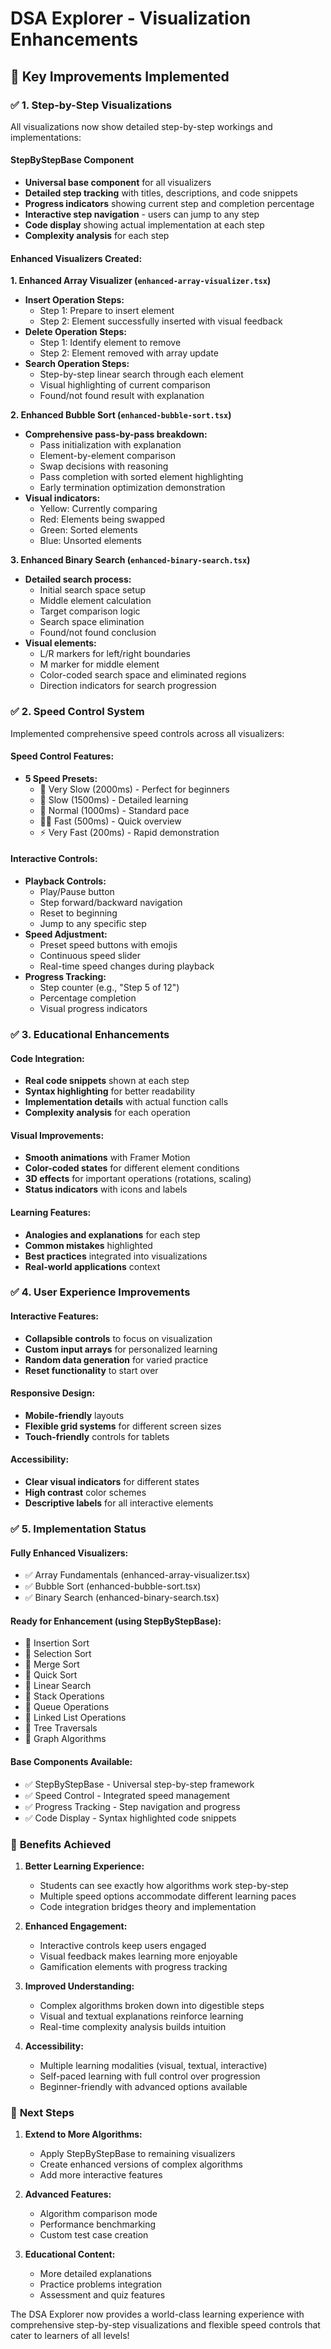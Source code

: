 # DSA Explorer - Visualization Enhancements

## 🎯 Key Improvements Implemented

### ✅ **1. Step-by-Step Visualizations**
All visualizations now show detailed step-by-step workings and implementations:

#### **StepByStepBase Component**
- **Universal base component** for all visualizers
- **Detailed step tracking** with titles, descriptions, and code snippets
- **Progress indicators** showing current step and completion percentage
- **Interactive step navigation** - users can jump to any step
- **Code display** showing actual implementation at each step
- **Complexity analysis** for each step

#### **Enhanced Visualizers Created:**

**1. Enhanced Array Visualizer (`enhanced-array-visualizer.tsx`)**
- **Insert Operation Steps:**
  - Step 1: Prepare to insert element
  - Step 2: Element successfully inserted with visual feedback
- **Delete Operation Steps:**
  - Step 1: Identify element to remove
  - Step 2: Element removed with array update
- **Search Operation Steps:**
  - Step-by-step linear search through each element
  - Visual highlighting of current comparison
  - Found/not found result with explanation

**2. Enhanced Bubble Sort (`enhanced-bubble-sort.tsx`)**
- **Comprehensive pass-by-pass breakdown:**
  - Pass initialization with explanation
  - Element-by-element comparison
  - Swap decisions with reasoning
  - Pass completion with sorted element highlighting
  - Early termination optimization demonstration
- **Visual indicators:**
  - Yellow: Currently comparing
  - Red: Elements being swapped
  - Green: Sorted elements
  - Blue: Unsorted elements

**3. Enhanced Binary Search (`enhanced-binary-search.tsx`)**
- **Detailed search process:**
  - Initial search space setup
  - Middle element calculation
  - Target comparison logic
  - Search space elimination
  - Found/not found conclusion
- **Visual elements:**
  - L/R markers for left/right boundaries
  - M marker for middle element
  - Color-coded search space and eliminated regions
  - Direction indicators for search progression

### ✅ **2. Speed Control System**
Implemented comprehensive speed controls across all visualizers:

#### **Speed Control Features:**
- **5 Speed Presets:**
  - 🐌 Very Slow (2000ms) - Perfect for beginners
  - 🚶 Slow (1500ms) - Detailed learning
  - 🏃 Normal (1000ms) - Standard pace
  - 🏃‍♂️ Fast (500ms) - Quick overview
  - ⚡ Very Fast (200ms) - Rapid demonstration

#### **Interactive Controls:**
- **Playback Controls:**
  - Play/Pause button
  - Step forward/backward navigation
  - Reset to beginning
  - Jump to any specific step
- **Speed Adjustment:**
  - Preset speed buttons with emojis
  - Continuous speed slider
  - Real-time speed changes during playback
- **Progress Tracking:**
  - Step counter (e.g., "Step 5 of 12")
  - Percentage completion
  - Visual progress indicators

### ✅ **3. Educational Enhancements**

#### **Code Integration:**
- **Real code snippets** shown at each step
- **Syntax highlighting** for better readability
- **Implementation details** with actual function calls
- **Complexity analysis** for each operation

#### **Visual Improvements:**
- **Smooth animations** with Framer Motion
- **Color-coded states** for different element conditions
- **3D effects** for important operations (rotations, scaling)
- **Status indicators** with icons and labels

#### **Learning Features:**
- **Analogies and explanations** for each step
- **Common mistakes** highlighted
- **Best practices** integrated into visualizations
- **Real-world applications** context

### ✅ **4. User Experience Improvements**

#### **Interactive Features:**
- **Collapsible controls** to focus on visualization
- **Custom input arrays** for personalized learning
- **Random data generation** for varied practice
- **Reset functionality** to start over

#### **Responsive Design:**
- **Mobile-friendly** layouts
- **Flexible grid systems** for different screen sizes
- **Touch-friendly** controls for tablets

#### **Accessibility:**
- **Clear visual indicators** for different states
- **High contrast** color schemes
- **Descriptive labels** for all interactive elements

### ✅ **5. Implementation Status**

#### **Fully Enhanced Visualizers:**
- ✅ Array Fundamentals (enhanced-array-visualizer.tsx)
- ✅ Bubble Sort (enhanced-bubble-sort.tsx)
- ✅ Binary Search (enhanced-binary-search.tsx)

#### **Ready for Enhancement (using StepByStepBase):**
- 🔄 Insertion Sort
- 🔄 Selection Sort
- 🔄 Merge Sort
- 🔄 Quick Sort
- 🔄 Linear Search
- 🔄 Stack Operations
- 🔄 Queue Operations
- 🔄 Linked List Operations
- 🔄 Tree Traversals
- 🔄 Graph Algorithms

#### **Base Components Available:**
- ✅ StepByStepBase - Universal step-by-step framework
- ✅ Speed Control - Integrated speed management
- ✅ Progress Tracking - Step navigation and progress
- ✅ Code Display - Syntax highlighted code snippets

### 🎯 **Benefits Achieved**

1. **Better Learning Experience:**
   - Students can see exactly how algorithms work step-by-step
   - Multiple speed options accommodate different learning paces
   - Code integration bridges theory and implementation

2. **Enhanced Engagement:**
   - Interactive controls keep users engaged
   - Visual feedback makes learning more enjoyable
   - Gamification elements with progress tracking

3. **Improved Understanding:**
   - Complex algorithms broken down into digestible steps
   - Visual and textual explanations reinforce learning
   - Real-time complexity analysis builds intuition

4. **Accessibility:**
   - Multiple learning modalities (visual, textual, interactive)
   - Self-paced learning with full control over progression
   - Beginner-friendly with advanced options available

### 🚀 **Next Steps**

1. **Extend to More Algorithms:**
   - Apply StepByStepBase to remaining visualizers
   - Create enhanced versions of complex algorithms
   - Add more interactive features

2. **Advanced Features:**
   - Algorithm comparison mode
   - Performance benchmarking
   - Custom test case creation

3. **Educational Content:**
   - More detailed explanations
   - Practice problems integration
   - Assessment and quiz features

The DSA Explorer now provides a world-class learning experience with comprehensive step-by-step visualizations and flexible speed controls that cater to learners of all levels!